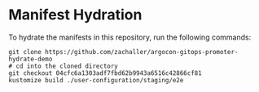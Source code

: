 # Manifest Hydration

To hydrate the manifests in this repository, run the following commands:

```shell
git clone https://github.com/zachaller/argocon-gitops-promoter-hydrate-demo
# cd into the cloned directory
git checkout 04cfc6a1303adf7fbd62b9943a6516c42866cf81
kustomize build ./user-configuration/staging/e2e
```
